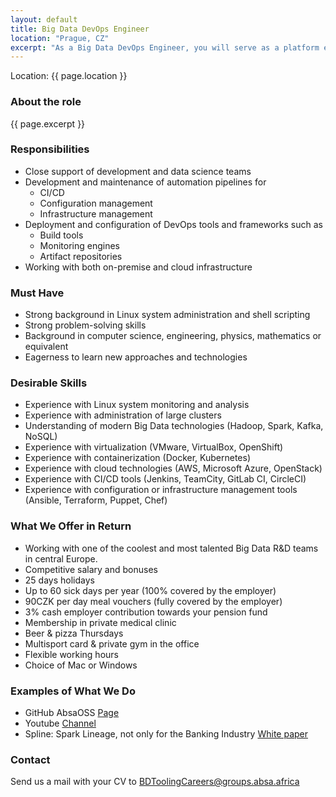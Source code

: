 ```yaml
---
layout: default
title: Big Data DevOps Engineer
location: "Prague, CZ"
excerpt: "As a Big Data DevOps Engineer, you will serve as a platform expert responsibile for the design, development, automation, testing, support and administration of the Enterprise Infrastructure for Big Data and Fast Data processing. This role will involve building and supporting batch and real time streaming platforms utilized by ABSA Data Engineering and Data Science communities."
---
```

Location: {{ page.location }}

### About the role
{{ page.excerpt }}

### Responsibilities
- Close support of development and data science teams
- Development and maintenance of automation pipelines for
    - CI/CD
    - Configuration management
    - Infrastructure management
- Deployment and configuration of DevOps tools and frameworks such as
    - Build tools
    - Monitoring engines
    - Artifact repositories
- Working with both on-premise and cloud infrastructure


### Must Have
- Strong background in Linux system administration and shell scripting
- Strong problem-solving skills
- Background in computer science, engineering, physics, mathematics or equivalent
- Eagerness to learn new approaches and technologies

### Desirable Skills
- Experience with Linux system monitoring and analysis 
- Experience with administration of large clusters
- Understanding of modern Big Data technologies (Hadoop, Spark, Kafka, NoSQL) 
- Experience with virtualization (VMware, VirtualBox, OpenShift)
- Experience with containerization (Docker, Kubernetes)
- Experience with cloud technologies (AWS, Microsoft Azure, OpenStack)
- Experience with CI/CD tools (Jenkins, TeamCity, GitLab CI, CircleCI)
- Experience with configuration or infrastructure management tools (Ansible, Terraform, Puppet, Chef)

### What We Offer in Return
- Working with one of the coolest and most talented Big Data R&D teams in central Europe.
- Competitive salary and bonuses
- 25 days holidays
- Up to 60 sick days per year (100% covered by the employer)
- 90CZK per day meal vouchers (fully covered by the employer)
- 3% cash employer contribution towards your pension fund
- Membership in private medical clinic
- Beer & pizza Thursdays 
- Multisport card & private gym in the office
- Flexible working hours
- Choice of Mac or Windows

### Examples of What We Do
- GitHub AbsaOSS [Page](https://github.com/AbsaOSS)
- Youtube [Channel](https://www.youtube.com/playlist?list=PLZJVQ5ij3YxhecGorryvPFUoUHEBsT1gK)
- Spline: Spark Lineage, not only for the Banking Industry [White paper](https://github.com/AbsaOSS/spline/releases/download/release%2F0.2.7/Spline_paper_IEEE_2018.pdf) 


### Contact
Send us a mail with your CV to <BDToolingCareers@groups.absa.africa>
